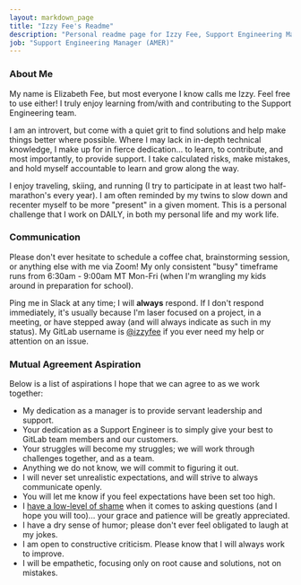 ```yaml
---
layout: markdown_page
title: "Izzy Fee's Readme"
description: "Personal readme page for Izzy Fee, Support Engineering Manager, GitLab"
job: "Support Engineering Manager (AMER)"
---
```

### About Me
My name is Elizabeth Fee, but most everyone I know calls me Izzy. Feel free to use either! I truly enjoy learning from/with and contributing to the Support Engineering team. 

I am an introvert, but come with a quiet grit to find solutions and help make things better where possible. Where I may lack in in-depth technical knowledge, I make up for in fierce dedication... to learn, to contribute, and most importantly, to provide support. I take calculated risks, make mistakes, and hold myself accountable to learn and grow along the way.

I enjoy traveling, skiing, and running (I try to participate in at least two half-marathon's every year). I am often reminded by my twins to slow down and recenter myself to be more "present" in a given moment. This is a personal challenge that I work on DAILY, in both my personal life and my work life.

### Communication
Please don't ever hesitate to schedule a coffee chat, brainstorming session, or anything else with me via Zoom! My only consistent "busy" timeframe runs from 6:30am - 9:00am MT Mon-Fri (when I'm wrangling my kids around in preparation for school).

Ping me in Slack at any time; I will **always** respond. If I don't respond immediately, it's usually because I'm laser focused on a project, in a meeting, or have stepped away (and will always indicate as such in my status). My GitLab username is [@izzyfee](https://gitlab.com/izzyfee) if you ever need my help or attention on an issue.

### Mutual Agreement Aspiration
Below is a list of aspirations I hope that we can agree to as we work together:
* My dedication as a manager is to provide servant leadership and support.
* Your dedication as a Support Engineer is to simply give your best to GitLab team members and our customers. 
* Your struggles will become my struggles; we will work through challenges together, and as a team.
* Anything we do not know, we will commit to figuring it out.
* I will never set unrealistic expectations, and will strive to always communicate openly.
* You will let me know if you feel expectations have been set too high.
* I [have a low-level of shame](/handbook/values/#low-level-of-shame) when it comes to asking questions (and I hope you will too)... your grace and patience will be greatly appreciated.
* I have a dry sense of humor; please don't ever feel obligated to laugh at my jokes.
* I am open to constructive criticism. Please know that I will always work to improve.
* I will be empathetic, focusing only on root cause and solutions, not on mistakes.

